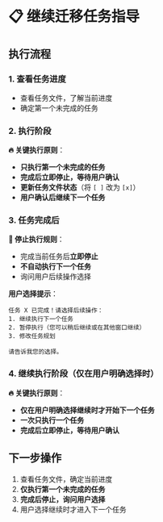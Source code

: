 # 📋 继续迁移任务指导

## 执行流程

### 1. 查看任务进度
- 查看任务文件，了解当前进度
- 确定第一个未完成的任务

### 2. 执行阶段
**🔥 关键执行原则**：
- **只执行第一个未完成的任务**
- **完成后立即停止，等待用户确认**
- **更新任务文件状态**（将 `[ ]` 改为 `[x]`）
- **用户确认后继续下一个任务**

### 3. 任务完成后
**🛑 停止执行规则**：
- 完成当前任务后**立即停止**
- **不自动执行下一个任务**
- 询问用户后续操作选择

**用户选择提示**：
```
任务 X 已完成！请选择后续操作：
1. 继续执行下一个任务
2. 暂停执行（您可以稍后继续或在其他窗口继续）
3. 修改任务规划

请告诉我您的选择。
```

### 4. 继续执行阶段（仅在用户明确选择时）
**🔥 关键执行原则**：
- **仅在用户明确选择继续时才开始下一个任务**
- **一次只执行一个任务**
- **完成后立即停止，等待用户确认**

## 下一步操作
1. 查看任务文件，确定当前进度
2. **仅执行第一个未完成的任务**
3. **完成后停止，询问用户选择**
4. 用户选择继续时才进入下一个任务
